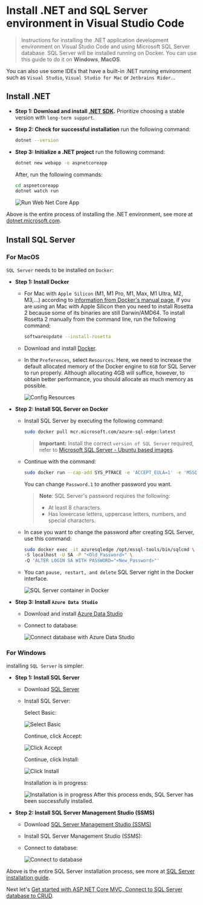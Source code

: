 # Install .NET and SQL Server environment in Visual Studio Code

>Instructions for installing the .NET application development environment on Visual Studio Code and using Microsoft SQL Server database. SQL Server will be installed running on Docker. You can use this guide to do it on **Windows**, **MacOS**.

You can also use some IDEs that have a built-in .NET running environment such as `Visual Studio`, `Visual Studio for Mac` or `Jetbrains Rider`...

## Install .NET

* **Step 1: Download and install [.NET SDK](https://dotnet.microsoft.com/en-us/download).**
  Prioritize choosing a stable version with `long-term support`.
  
* **Step 2: Check for successful installation**
  run the following command:

  ```bash
  dotnet --version
  ```

* **Step 3: Initialize a .NET project**
  run the following command:

  ```bash
  dotnet new webapp -o aspnetcoreapp
  ```

  After, run the following commands:

  ```bash
  cd aspnetcoreapp
  dotnet watch run
  ```

  ![Run Web Net Core App](resources/dotnet/run-webapp.png)

Above is the entire process of installing the .NET environment, see more at [dotnet.microsoft.com](https://dotnet.microsoft.com).

## Install SQL Server

### For MacOS

`SQL Server` needs to be installed on `Docker`:

* **Step 1: Install Docker**

  * For Mac with `Apple Silicon` (M1, M1 Pro, M1, Max, M1 Ultra, M2, M3,...) according to [information from Docker's manual page](https://docs.docker.com/desktop/install/mac-install/), if you are using an Mac with Apple Silicon then you need to install Rosetta 2 because some of its binaries are still Darwin/AMD64. To install Rosetta 2 manually from the command line, run the following command:

    ```bash
    softwareupdate --install-rosetta
    ``````

  * Download and install [Docker](https://docs.docker.com/desktop/install/mac-install/).
  * In the `Preferences`, select `Resources`. Here, we need to increase the default allocated memory of the Docker engine to `6GB` for SQL Server to run properly. Although allocating 4GB will suffice, however, to obtain better performance, you should allocate as much memory as possible.

    ![Config Resources](resources/sql-server/macos/resources-docker.png)
* **Step 2: Install SQL Server on Docker**
  * Install SQL Server by executing the following command:

    ```bash
    sudo docker pull mcr.microsoft.com/azure-sql-edge:latest
    ```

    >**Important:** Install the correct `version of SQL Server` required, refer to [Microsoft SQL Server - Ubuntu based images](https://hub.docker.com/_/microsoft-mssql-server).

  * Continue with the command:

    ```bash
    sudo docker run --cap-add SYS_PTRACE -e 'ACCEPT_EULA=1' -e 'MSSQL_SA_PASSWORD=Password.1' -p 1433:1433 --name azuresqledge -d mcr.microsoft.com/azure-sql-edge
    ```

    You can change `Password.1` to another password you want.

    >**Note**: SQL Server's password requires the following:
    >* At least 8 characters.
    >* Has lowercase letters, uppercase letters, numbers, and special characters.
  * In case you want to change the password after creating SQL Server, use this command:

    ```bash
    sudo docker exec -it azuresqledge /opt/mssql-tools/bin/sqlcmd \
    -S localhost -U SA -P "<Old_Password>" \
    -Q 'ALTER LOGIN SA WITH PASSWORD="<New_Password>"'
    ```

  * You can `pause, restart, and delete` SQL Server right in the Docker interface.

    ![SQL Server container in Docker](resources/sql-server/macos/sql-in-docker.png)
* **Step 3: Install `Azure Data Studio`**
  * Download and install [Azure Data Studio](https://learn.microsoft.com/en-us/azure-data-studio/download-azure-data-studio?tabs=win-install%2Cwin-user-install%2Credhat-install%2Cwindows-uninstall%2Credhat-uninstall)
  * Connect to database:

    ![Connect database with Azure Data Studio](resources/sql-server/macos/connect-database.png)

### For Windows

installing `SQL Server` is simpler:

* **Step 1: Install SQL Server**

  * Download [SQL Server](https://www.microsoft.com/en-us/sql-server/sql-server-downloads)
  * Install SQL Server:

    Select Basic:

    ![Select Basic](resources/sql-server/windows/select-basic.png)

    Continue, click Accept:

    ![Click Accept](resources/sql-server/windows/click-accept.png)

    Continue, click Install:

    ![Click Install](resources/sql-server/windows/click-install.png)

    Installation is in progress:

    ![Installation is in progress](resources/sql-server/windows/progress-install.png)
    After this process ends, SQL Server has been successfully installed.

* **Step 2: Install SQL Server Management Studio (SSMS)**

  * Download [SQL Server Management Studio (SSMS)](https://learn.microsoft.com/en-us/sql/ssms/download-sql-server-management-studio-ssms?view=sql-server-ver16&viewFallbackFrom=sql-server%02ver15&_ga=2.163492156.1498026359.1700104972-2130380837.1700104970)
  * Install SQL Server Management Studio (SSMS):
  * Connect to database:

    ![Connect to database](resources/sql-server/windows/connect-sqlserver.png)

Above is the entire SQL Server installation process, see more at [SQL Server installation guide](https://learn.microsoft.com/en-us/sql/database-engine/install-windows/install-sql-server?view=sql-server-ver16).

Next let's [Get started with ASP.NET Core MVC, Connect to SQL Server database to CRUD](https://github.com/NguyenPhuDuc307/get-started-dotnet-mvc).
